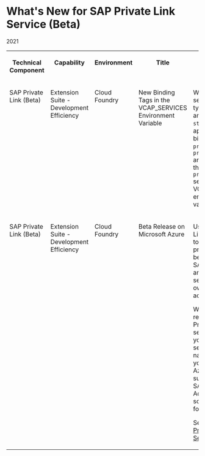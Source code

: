<!-- loio61fa6a04b3a645e28dde020cc319a6df -->

# What's New for SAP Private Link Service \(Beta\) 



<a name="loio61fa6a04b3a645e28dde020cc319a6df__table_z4h_kfp_tdb"/>2021


<table>
<tr>
<th valign="top">

Technical Component



</th>
<th valign="top">

Capability



</th>
<th valign="top">

Environment



</th>
<th valign="top">

Title



</th>
<th valign="top">

Description



</th>
<th valign="top">

Action



</th>
<th valign="top">

Type



</th>
<th valign="top">

Available as of



</th>
</tr>
<tr>
<td valign="top">

SAP Private Link \(Beta\)



</td>
<td valign="top">

Extension Suite - Development Efficiency



</td>
<td valign="top">

Cloud Foundry



</td>
<td valign="top">

New Binding Tags in the VCAP\_SERVICES Environment Variable



</td>
<td valign="top">

When binding a service instance of type `privatelink` and service plan `standard` to an application, the binding tags `privatelink` and `privatelinkservice` are now included in the corresponding `privatelink` section of the VCAP\_SERVICES environment variable.



</td>
<td valign="top">

Info only



</td>
<td valign="top">

Changed



</td>
<td valign="top">

2021-07-29



</td>
</tr>
<tr>
<td valign="top">

SAP Private Link \(Beta\)



</td>
<td valign="top">

Extension Suite - Development Efficiency



</td>
<td valign="top">

Cloud Foundry



</td>
<td valign="top">

Beta Release on Microsoft Azure



</td>
<td valign="top">

Use SAP Private Link service \(Beta\) to establish a private connection between selected SAP BTP services and selected services in your own IaaS provider accounts.

With this beta release, SAP Private Link service \(Beta\) lets you consume selected Azure native services in your own Microsoft Azure subscriptions in SAP BTP. Additional scenarios will follow soon.

See [What Is SAP Private Link Service \(Beta\)?](https://help.sap.com/viewer/42acd88cb4134ba2a7d3e0e62c9fe6cf/CLOUD/en-US/).



</td>
<td valign="top">

Info only



</td>
<td valign="top">

New



</td>
<td valign="top">

2021-06-24



</td>
</tr>
</table>

